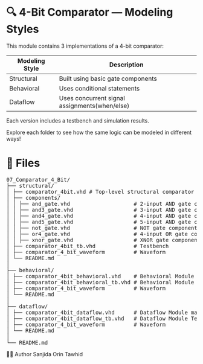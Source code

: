 # 🔍 4-Bit Comparator — Modeling Styles

This module contains 3 implementations of a 4-bit comparator:

| Modeling Style | Description                                  |
|----------------|----------------------------------------------|
| Structural     | Built using basic gate components            |
| Behavioral     | Uses conditional statements                  |
| Dataflow       | Uses concurrent signal assignments(when/else)|


Each version includes a testbench and simulation results.

Explore each folder to see how the same logic can be modeled in different ways!

# 📂 Files
<pre>
07_Comparator_4_Bit/
├── structural/
│ ├── comparator_4bit.vhd # Top-level structural comparator
│ ├── components/
│ │ ├── and_gate.vhd                    # 2-input AND gate component
│ │ ├── and3_gate.vhd                   # 3-input AND gate component
│ │ ├── and4_gate.vhd                   # 4-input AND gate component
│ │ ├── and5_gate.vhd                   # 5-input AND gate component
│ │ ├── not_gate.vhd                    # NOT gate component
│ │ ├── or4_gate.vhd                    # 4-input OR gate component
│ │ ├── xnor_gate.vhd                   # XNOR gate component
│ ├── comparator_4bit_tb.vhd            # Testbench
│ ├── comparator_4_bit_waveform         # Waveform
│ └── README.md
│
├── behavioral/
│ ├── comparator_4bit_behavioral.vhd    # Behavioral Module main file
│ ├── comparator_4bit_behavioral_tb.vhd # Behavioral Module Testbench
│ ├── comparator_4_bit_waveform         # Waveform
│ └── README.md
│
├── dataflow/
│ ├── comparator_4bit_dataflow.vhd      # Dataflow Module main vhdl file
│ ├── comparator_4bit_dataflow_tb.vhd   # Dataflow Module Testbench
│ ├── comparator_4_bit_waveform         # Waveform
│ └── README.md
│
└── README.md
</pre>
🧑‍💻 Author
Sanjida Orin Tawhid
